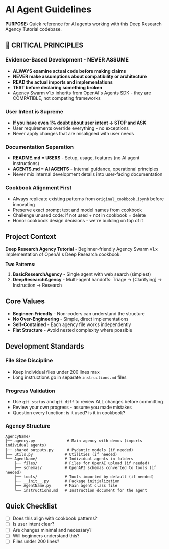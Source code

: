 # AI Agent Guidelines

**PURPOSE:** Quick reference for AI agents working with this Deep Research Agency Tutorial codebase.

## 🚨 CRITICAL PRINCIPLES

### Evidence-Based Development - NEVER ASSUME
- **ALWAYS examine actual code before making claims**
- **NEVER make assumptions about compatibility or architecture**
- **READ the actual imports and implementations**
- **TEST before declaring something broken**
- Agency Swarm v1.x inherits from OpenAI's Agents SDK - they are COMPATIBLE, not competing frameworks

### User Intent is Supreme
- **If you have even 1% doubt about user intent → STOP and ASK**
- User requirements override everything - no exceptions
- Never apply changes that are misaligned with user needs

### Documentation Separation
- **README.md = USERS** - Setup, usage, features (no AI agent instructions)
- **AGENTS.md = AI AGENTS** - Internal guidance, operational principles
- Never mix internal development details into user-facing documentation

### Cookbook Alignment First
- Always replicate existing patterns from `original_cookbook.ipynb` before innovating
- Preserve exact prompt text and model names from cookbook
- Challenge unused code: if not used + not in cookbook = delete
- Honor cookbook design decisions - we're building on top of it

## Project Context

**Deep Research Agency Tutorial** - Beginner-friendly Agency Swarm v1.x implementation of OpenAI's Deep Research cookbook.

**Two Patterns:**
1. **BasicResearchAgency** - Single agent with web search (simplest)
2. **DeepResearchAgency** - Multi-agent handoffs: Triage → [Clarifying] → Instruction → Research

## Core Values

- **Beginner-Friendly** - Non-coders can understand the structure
- **No Over-Engineering** - Simple, direct implementations
- **Self-Contained** - Each agency file works independently
- **Flat Structure** - Avoid nested complexity where possible

## Development Standards

### File Size Discipline
- Keep individual files under 200 lines max
- Long instructions go in separate `instructions.md` files

### Progress Validation
- Use `git status` and `git diff` to review ALL changes before committing
- Review your own progress - assume you made mistakes
- Question every function: is it used? is it in cookbook?

### Agency Structure
```
AgencyName/
├── agency.py              # Main agency with demos (imports individual agents)
├── shared_outputs.py      # Pydantic models (if needed)
├── utils.py              # Utilities (if needed)
└── AgentName/            # Individual agents in folders
    ├── files/            # Files for OpenAI upload (if needed)
    ├── schemas/          # OpenAPI schemas converted to tools (if needed)
    ├── tools/            # Tools imported by default (if needed)
    ├── __init__.py       # Package initialization
    ├── AgentName.py      # Main agent class file
    └── instructions.md   # Instruction document for the agent
```


## Quick Checklist
- [ ] Does this align with cookbook patterns?
- [ ] Is user intent clear?
- [ ] Are changes minimal and necessary?
- [ ] Will beginners understand this?
- [ ] Files under 200 lines?
